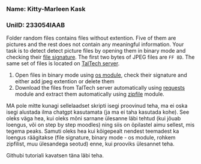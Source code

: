 ### Name: Kitty-Marleen Kask
### UniID: 233054IAAB

Folder random files contains files without extention. Five of them are pictures and the rest does not contain any meaningful information.
Your task is to detect detect picture files by opening them in binary mode and checking their [file signature](https://en.wikipedia.org/wiki/List_of_file_signatures). The first two bytes of JPEG files are ```FF 8D```.
The same set of files is located on [TalTech server](https://upload.itcollege.ee/~aleksei/random_files_without_extension.zip).

1. Open files in binary mode using [os module](https://docs.python.org/3/library/os.html), check their signature and either add jpeg extention or delete them
2. Download the files from TalTech server automatically using [requests](https://docs.python-requests.org/en/latest/index.html) module and extract them automatically using [zipfile](https://docs.python.org/3/library/zipfile.html) module.


MA pole mitte kunagi sellelaadset skripti isegi proovinud teha, ma ei oska isegi alustada ilma chatgpt kasutamata (ja ma ei taha kasutada kohe). See oleks väga hea, kui oleks mõni sarnane ülesanne läbi tehtud (kui jõuab loengus, või on step by step moodles) ning siis on õpilastel aimu sellest, mis tegema peaks. Samuti oleks hea kui kõigepealt nendest teemadest ka loengus räägitakse (file signature, binary mode - os module, rohkem zipfilist, muu ülesandega seotud) enne, kui prooviks ülesannet teha.

Githubi tutoriali kavatsen täna läbi teha.

